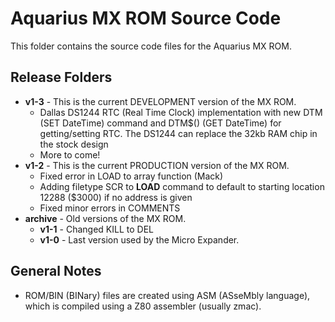 # Aquarius MX ROM Source Code
This folder contains the source code files for the Aquarius MX ROM.

## Release Folders
 - **v1-3** - This is the current DEVELOPMENT version of the MX ROM.
   - Dallas DS1244 RTC (Real Time Clock) implementation with new DTM (SET DateTime) command and DTM$() (GET DateTime) for getting/setting RTC. The DS1244 can replace the 32kb RAM chip in the stock design
   - More to come!
 - **v1-2** - This is the current PRODUCTION version of the MX ROM.
   - Fixed error in LOAD to array function (Mack)
   - Adding filetype SCR to **LOAD** command to default to starting location 12288 ($3000) if no address is given
   - Fixed minor errors in COMMENTS
 - **archive** - Old versions of the MX ROM.
   - **v1-1** - Changed KILL to DEL
   - **v1-0** - Last version used by the Micro Expander.

## General Notes
- ROM/BIN (BINary) files are created using ASM (ASseMbly language), which is compiled using a Z80 assembler (usually zmac).
